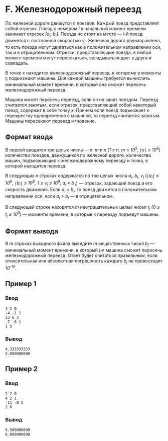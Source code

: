 # F. Железнодорожный переезд

По железной дороге движутся _n_ поездов. Каждый поезд представляет собой отрезок. Поезд с номером _i_ в начальный момент
времени занимает отрезок _[a<sub>i</sub>; b<sub>i</sub>]_. Поезда не стоят на месте — _i_-й поезд движется с постоянной
скоростью _v<sub>i</sub>_. Железная дорога двунаправлена, то есть поезда могут двигаться как в положительном направлении
оси, так и в отрицательном. Отрезки, представляющие поезда, в любой момент времени могут пересекаться, вкладываться друг
в друга и совпадать.

В точке _x_ находится железнодорожный переезд, к которому в моменты _t<sub>i</sub>_ подъезжают машины. Для каждой машины
требуется вычислить минимальный момент времени, в который она сможет пересечь железнодорожный переезд.

Машина может пересечь переезд, если он не занят поездом. Переезд считается занятым, если отрезок, представляющий собой
некоторый поезд, содержит в себе точку _x_. Причем если поезд подъезжает к перекрестку одновременно с машиной, то
переезд считается занятым. Машины пересекают переезд мгновенно.

## Формат ввода

В первой вводится три целых числа — _n_, _m_ и _x_ (_1 ≤ n, m ≤ 10<sup>5</sup>_, ∣_x_∣ _≤ 10<sup>9</sup>_) количество
поездов, движущихся по железной дороге, количество машин, подъезжающих к железнодорожному переезду и точка, в которой
находится переезд.

В следующих _n_ строках содержатся по три целых числа _a<sub>i</sub>, b<sub>i</sub>, v<sub>i</sub>_ (∣_a<sub>i</sub>_∣
_≤ 10<sup>9</sup>,_ ∣_b<sub>i</sub>_∣ _≤ 10<sup>9</sup>, 1 ≤ v<sub>i</sub> ≤ 10<sup>9</sup>, a<sub>i</sub> ≠ b<sub>
i</sub>_) — отрезок, задающий поезд и его скорость движения. Если _a<sub>i</sub> < b<sub>i</sub>_, то поезд движется в
положительном направлении оси, если _a<sub>i</sub> > b<sub>i</sub>_ — в отрицательном.

В следующей строке находятся _m_ неотрицательных целых чисел _t<sub>j</sub> (0 ≤ t<sub>j</sub> ≤ 10<sup>9</sup>)_ —
моменты времени, в которые к переезду подъедут машины.

## Формат вывода

В _m_ строках выходного файла выведите _m_ вещественных чисел _b<sub>j</sub>_ — минимальный момент времени, в который
_j_-я машина сможет пересечь железнодорожный переезд. Ответ будет считаться правильным, если относительная или
абсолютная погрешность каждого _b<sub>j</sub>_ не превосходит _10<sup>-10</sup>_.

## Пример 1

### Ввод

    3 2 0
    -4 -1 1
    13 6 3
    -7 -6 1
    1 5

### Вывод

    4.333333333
    5.000000000

## Пример 2

### Ввод

    2 2 0
    4 2 1
    -11 -8 2
    2 6

### Вывод

    5.500000000
    6.000000000
